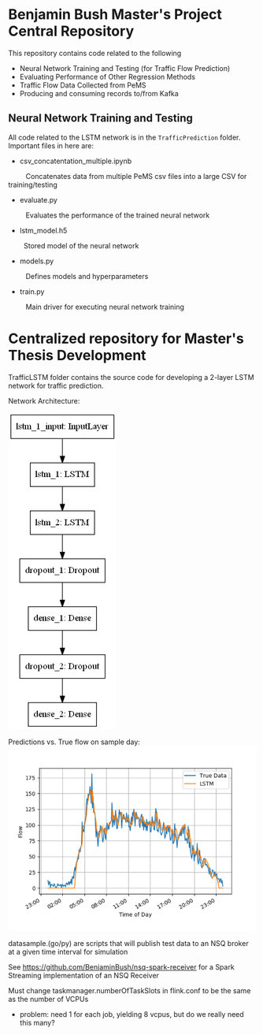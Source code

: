 # Benjamin Bush Master's Project Central Repository
This repository contains code related to the following
* Neural Network Training and Testing (for Traffic Flow Prediction)
* Evaluating Performance of Other Regression Methods
* Traffic Flow Data Collected from PeMS
* Producing and consuming records to/from Kafka

## Neural Network Training and Testing
All code related to the LSTM network is in the `TrafficPrediction` folder. Important files in here are:
* csv_concatentation_multiple.ipynb

&nbsp;&nbsp;&nbsp;&nbsp;&nbsp;&nbsp;&nbsp;&nbsp; Concatenates data from multiple PeMS csv files into a large CSV for training/testing
* evaluate.py

&nbsp;&nbsp;&nbsp;&nbsp;&nbsp;&nbsp;&nbsp;&nbsp; Evaluates the performance of the trained neural network</p>
* lstm_model.h5

&nbsp;&nbsp;&nbsp;&nbsp;&nbsp;&nbsp;&nbsp;&nbsp;Stored model of the neural network
* models.py

&nbsp;&nbsp;&nbsp;&nbsp;&nbsp;&nbsp;&nbsp;&nbsp; Defines models and hyperparameters
* train.py

&nbsp;&nbsp;&nbsp;&nbsp;&nbsp;&nbsp;&nbsp;&nbsp; Main driver for executing neural network training


# Centralized repository for Master's Thesis Development

TrafficLSTM folder contains the source code for developing a 2-layer LSTM network for traffic prediction.

Network Architecture:


![No picture found](https://raw.githubusercontent.com/BenjaminBush/research/master/TrafficPrediction/model.png)

Predictions vs. True flow on sample day:
![No picture found](https://raw.githubusercontent.com/BenjaminBush/research/master/TrafficPrediction/plotted_preds.png)

datasample.(go/py) are scripts that will publish test data to an NSQ broker at a given time interval for simulation

See https://github.com/BenjaminBush/nsq-spark-receiver for a Spark Streaming implementation of an NSQ Receiver

Must change taskmanager.numberOfTaskSlots in flink.conf to be the same as the number of VCPUs
  - problem: need 1 for each job, yielding 8 vcpus, but do we really need this many?
